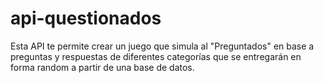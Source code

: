 # api-questionados
Esta API te permite crear un juego que simula al "Preguntados" en base a preguntas y respuestas de diferentes categorías que se entregarán en forma random a partir de una base de datos.
